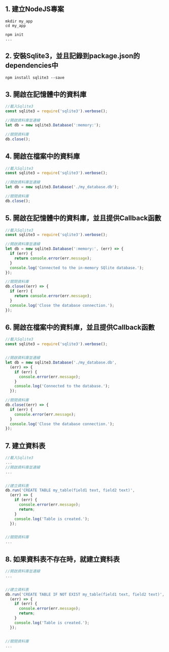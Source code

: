 ## 1. 建立NodeJS專案

```
mkdir my_app
cd my_app

npm init
...
```

## 2. 安裝Sqlite3，並且記錄到package.json的dependencies中

```
npm install sqlite3 --save
```


## 3. 開啟在**記憶體中**的資料庫
```js
//載入Sqlite3
const sqlite3 = require('sqlite3').verbose();

//開啟資料庫並連線
let db = new sqlite3.Database(':memory:');

//關閉資料庫
db.close();
```
## 4. 開啟在**檔案中**的資料庫
```js
//載入Sqlite3
const sqlite3 = require('sqlite3').verbose();

//開啟資料庫並連線
let db = new sqlite3.Database('./my_database.db');

//關閉資料庫
db.close();
```

## 5. 開啟在**記憶體中**的資料庫，並且提供Callback函數
```js
//載入Sqlite3
const sqlite3 = require('sqlite3').verbose();

//開啟資料庫並連線
let db = new sqlite3.Database(':memory:', (err) => {
  if (err) {
    return console.error(err.message);
  }
  console.log('Connected to the in-memory SQlite database.');
});

//關閉資料庫
db.close((err) => {
  if (err) {
    return console.error(err.message);
  }
  console.log('Close the database connection.');
});
```

## 6. 開啟在**檔案中**的資料庫，並且提供Callback函數
```js
//載入Sqlite3
const sqlite3 = require('sqlite3').verbose();


//開啟資料庫並連線
let db = new sqlite3.Database('./my_database.db',
  (err) => {
    if (err) {
      console.error(err.message);
    }
    console.log('Connected to the database.');
  });

//關閉資料庫
db.close((err) => {
  if (err) {
    console.error(err.message);
  }
  console.log('Close the database connection.');
});
```

## 7. 建立資料表
```js
//載入Sqlite3
...
//開啟資料庫並連線
...


//建立資料表
db.run('CREATE TABLE my_table(field1 text, field2 text)',
  (err) => {
    if (err) {
      console.error(err.message);
      return;
    }
    console.log('Table is created.');
  });


//關閉資料庫
...
```

## 8. 如果資料表不存在時，就建立資料表
```js
//開啟資料庫並連線
...


//建立資料表
db.run('CREATE TABLE IF NOT EXIST my_table(field1 text, field2 text)',
  (err) => {
    if (err) {
      console.error(err.message);
      return;
    }
    console.log('Table is created.');
  });


//關閉資料庫
...
```